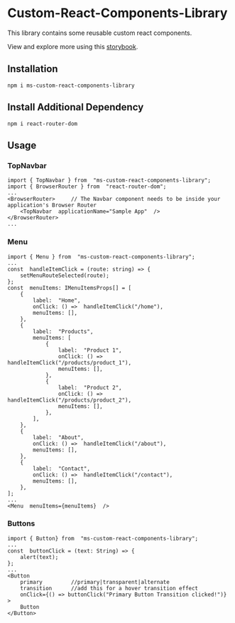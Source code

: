 # Custom-React-Components-Library

This library contains some reusable custom react components.

View and explore more using this [storybook](https://moyeen16.github.io/Custom-React-Components-Library/).

## Installation

```
npm i ms-custom-react-components-library
```

## Install Additional Dependency

```
npm i react-router-dom
```

## Usage

### TopNavbar

```
import { TopNavbar } from  "ms-custom-react-components-library";
import { BrowserRouter } from  "react-router-dom";
...
<BrowserRouter>		// The Navbar component needs to be inside your application's Browser Router
	<TopNavbar  applicationName="Sample App"  />
</BrowserRouter>
...
```

### Menu

```
import { Menu } from  "ms-custom-react-components-library";
...
const  handleItemClick = (route: string) => {
	setMenuRouteSelected(route);
};
const  menuItems: IMenuItemsProps[] = [
	{
		label:  "Home",
		onClick: () =>  handleItemClick("/home"),
		menuItems: [],
	},
	{
		label:  "Products",
		menuItems: [
			{
				label:  "Product 1",
				onClick: () =>  handleItemClick("/products/product_1"),
				menuItems: [],
			},
			{
				label:  "Product 2",
				onClick: () =>  handleItemClick("/products/product_2"),
				menuItems: [],
			},
		],
	},
	{
		label:  "About",
		onClick: () =>  handleItemClick("/about"),
		menuItems: [],
	},
	{
		label:  "Contact",
		onClick: () =>  handleItemClick("/contact"),
		menuItems: [],
	},
];
...
<Menu  menuItems={menuItems}  />
```

### Buttons

```
import { Button} from  "ms-custom-react-components-library";
...
const  buttonClick = (text: String) => {
	alert(text);
};
...
<Button
	primary			//primary|transparent|alternate
	transition		//add this for a hover transition effect
	onClick={() => buttonClick("Primary Button Transition clicked!")}
>
	Button
</Button>
```
